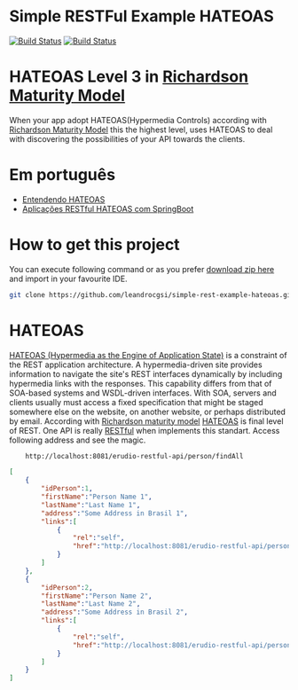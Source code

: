 # Simple RESTFul Example HATEOAS

[![Build Status](https://travis-ci.org/leandrocgsi/simple-rest-example-hateoas.svg?branch=master)](https://travis-ci.org/leandrocgsi/simple-rest-example-hateoas)
[![Build Status](https://circleci.com/gh/leandrocgsi/simple-rest-example-hateoas.svg?&style=shield)](https://circleci.com/gh/leandrocgsi/simple-rest-example-hateoas/)

# HATEOAS Level 3 in [Richardson Maturity Model](http://martinfowler.com/articles/richardsonMaturityModel.html)

When your app adopt HATEOAS(Hypermedia Controls) according with [Richardson Maturity Model](http://martinfowler.com/articles/richardsonMaturityModel.html) this the highest level, uses HATEOAS to deal with discovering the possibilities of your API towards the clients. 

# Em português

* [Entendendo HATEOAS](http://www.semeru.com.br/blog/entendendo_hateoas/)
* [Aplicações RESTful HATEOAS com SpringBoot](http://www.semeru.com.br/blog/aplicacoes-restfull-hateoas-com-springboot/)


# How to get this project

You can execute following command or as you prefer [download zip here](https://github.com/leandrocgsi/simple-rest-example-hateoas/archive/master.zip) and import in your favourite IDE.

```sh
git clone https://github.com/leandrocgsi/simple-rest-example-hateoas.git
```

# HATEOAS

[HATEOAS (Hypermedia as the Engine of Application State)](https://spring.io/understanding/HATEOAS) is a constraint of the REST application architecture. A hypermedia-driven site provides information to navigate the site's REST interfaces dynamically by including hypermedia links with the responses. This capability differs from that of SOA-based systems and WSDL-driven interfaces. With SOA, servers and clients usually must access a fixed specification that might be staged somewhere else on the website, on another website, or perhaps distributed by email. According with [Richardson maturity model](http://martinfowler.com/articles/richardsonMaturityModel.html) [HATEOAS](https://spring.io/understanding/HATEOAS) is final level of REST. One API is really [RESTful](https://en.wikipedia.org/wiki/Representational_state_transfer) when implements this standart. Access following address and see the magic.

```bash
	http://localhost:8081/erudio-restful-api/person/findAll
```

```json
[  
    {  
        "idPerson":1,
        "firstName":"Person Name 1",
        "lastName":"Last Name 1",
        "address":"Some Address in Brasil 1",
        "links":[  
            {  
                "rel":"self",
                "href":"http://localhost:8081/erudio-restful-api/person/1"
            }
        ]
    },
    {  
        "idPerson":2,
        "firstName":"Person Name 2",
        "lastName":"Last Name 2",
        "address":"Some Address in Brasil 2",
        "links":[  
            {  
                "rel":"self",
                "href":"http://localhost:8081/erudio-restful-api/person/2"
            }
        ]
    }
]
```

